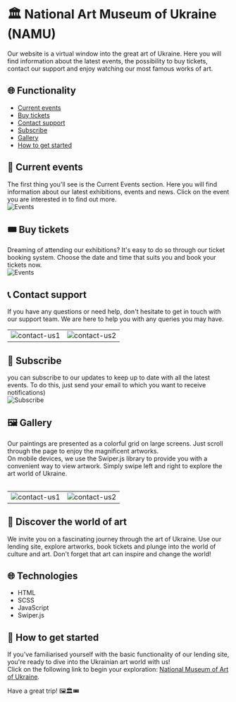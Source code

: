 # 🏛️ National Art Museum of Ukraine (NAMU)
Our website is a virtual window into the great art of Ukraine. Here you will find information about the latest events, the possibility to buy tickets, contact our support and enjoy watching our most famous works of art.

## 🌐 Functionality
* [Current events](#current-events)
* [Buy tickets](#buy-tickets)
* [Contact support](#contact-support)
* [Subscribe](#subscribe)
* [Gallery](#gallery)
* [How to get started](#start)

<span id="current-events"></span>

## 🎨️ Current events
The first thing you'll see is the Current Events section. Here you will find information about our latest exhibitions, events and news. Click on the event you are interested in to find out more.<br />
![Events](https://img001.prntscr.com/file/img001/miLStUpvQresKQ0IFE1_9g.png)

<span id="buy-tickets"></span>

## 🎟️ Buy tickets
Dreaming of attending our exhibitions? It's easy to do so through our ticket booking system. Choose the date and time that suits you and book your tickets now.<br />
![Events](https://img001.prntscr.com/file/img001/2sgYCiKEQuiAtsS4uiXWOw.png)

<span id="contact-support"></span>

## 📞 Contact support
If you have any questions or need help, don't hesitate to get in touch with our support team. We are here to help you with any queries you may have.

<table>
    <tr>
        <td><img src="https://img001.prntscr.com/file/img001/FenpLBngT6ml0Br7WMRTJA.png" alt="contact-us1" /></td>
        <td><img src="https://img001.prntscr.com/file/img001/7myqWQT7Tg-AQik1H82Csg.png" alt="contact-us2" /></td>
    </tr>
<table>

<span id="subscribe"></span>

## 📧 Subscribe
you can subscribe to our updates to keep up to date with all the latest events. To do this, just send your email to which you want to receive notifications)<br />
![Subscribe](https://img001.prntscr.com/file/img001/pNtf6IOfQtyRO_xpuodx9g.png)

<span id="gallery"></span>

## 🖼 Gallery
Our paintings are presented as a colorful grid on large screens. Just scroll through the page to enjoy the magnificent artworks.<br />
On mobile devices, we use the Swiper.js library to provide you with a convenient way to view artwork. Simply swipe left and right to explore the art world of Ukraine.<br />
<table>
    <tr>
        <td><img src="https://img001.prntscr.com/file/img001/3OHdKE33T-mmvIrjhWDGlg.png" alt="contact-us1" /></td>
        <td><img src="https://img001.prntscr.com/file/img001/DZkOggb0Rf6I4GXKD0Y66Q.png" alt="contact-us2" /></td>
    </tr>
<table>


## 🌟 Discover the world of art

We invite you on a fascinating journey through the art of Ukraine. Use our lending site, explore artworks, book tickets and plunge into the world of culture and art. Don't forget that art can inspire and change the world!

## 🌐 Technologies

* HTML
* SCSS
* JavaScript
* Swiper.js

<span id="start"></span>

## 🏃 How to get started

If you've familiarised yourself with the basic functionality of our lending site, you're ready to dive into the Ukrainian art world with us!<br />
Click on the following link to begin your exploration: [National Museum of Art of Ukraine]().

Have a great trip! 🖼️🏛️🎟️
